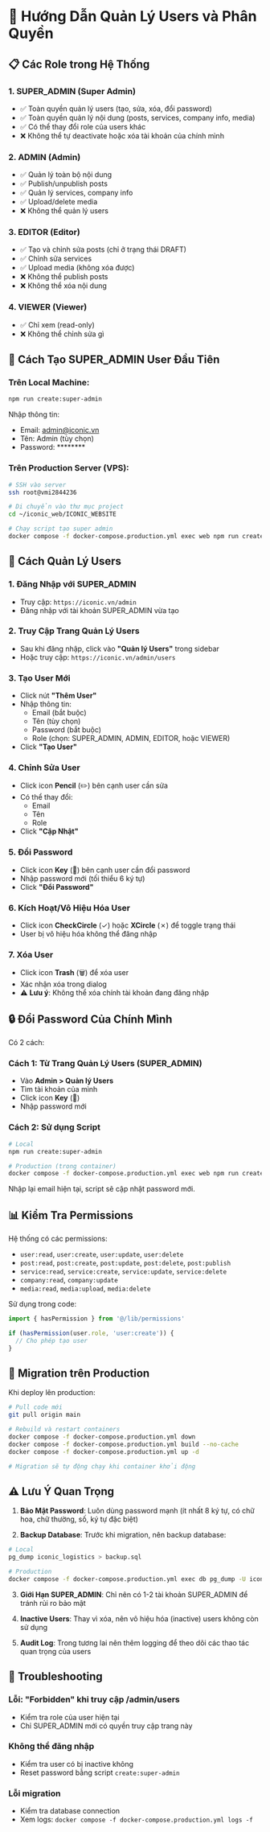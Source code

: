 # 🔐 Hướng Dẫn Quản Lý Users và Phân Quyền

## 📋 Các Role trong Hệ Thống

### 1. **SUPER_ADMIN** (Super Admin)
- ✅ Toàn quyền quản lý users (tạo, sửa, xóa, đổi password)
- ✅ Toàn quyền quản lý nội dung (posts, services, company info, media)
- ✅ Có thể thay đổi role của users khác
- ❌ Không thể tự deactivate hoặc xóa tài khoản của chính mình

### 2. **ADMIN** (Admin)
- ✅ Quản lý toàn bộ nội dung
- ✅ Publish/unpublish posts
- ✅ Quản lý services, company info
- ✅ Upload/delete media
- ❌ Không thể quản lý users

### 3. **EDITOR** (Editor)
- ✅ Tạo và chỉnh sửa posts (chỉ ở trạng thái DRAFT)
- ✅ Chỉnh sửa services
- ✅ Upload media (không xóa được)
- ❌ Không thể publish posts
- ❌ Không thể xóa nội dung

### 4. **VIEWER** (Viewer)
- ✅ Chỉ xem (read-only)
- ❌ Không thể chỉnh sửa gì

## 🚀 Cách Tạo SUPER_ADMIN User Đầu Tiên

### Trên Local Machine:

```bash
npm run create:super-admin
```

Nhập thông tin:
- Email: admin@iconic.vn
- Tên: Admin (tùy chọn)
- Password: ********

### Trên Production Server (VPS):

```bash
# SSH vào server
ssh root@vmi2844236

# Di chuyển vào thư mục project
cd ~/iconic_web/ICONIC_WEBSITE

# Chạy script tạo super admin
docker compose -f docker-compose.production.yml exec web npm run create:super-admin
```

## 📝 Cách Quản Lý Users

### 1. Đăng Nhập với SUPER_ADMIN
- Truy cập: `https://iconic.vn/admin`
- Đăng nhập với tài khoản SUPER_ADMIN vừa tạo

### 2. Truy Cập Trang Quản Lý Users
- Sau khi đăng nhập, click vào **"Quản lý Users"** trong sidebar
- Hoặc truy cập: `https://iconic.vn/admin/users`

### 3. Tạo User Mới
- Click nút **"Thêm User"**
- Nhập thông tin:
  - Email (bắt buộc)
  - Tên (tùy chọn)
  - Password (bắt buộc)
  - Role (chọn: SUPER_ADMIN, ADMIN, EDITOR, hoặc VIEWER)
- Click **"Tạo User"**

### 4. Chỉnh Sửa User
- Click icon **Pencil** (✏️) bên cạnh user cần sửa
- Có thể thay đổi:
  - Email
  - Tên
  - Role
- Click **"Cập Nhật"**

### 5. Đổi Password
- Click icon **Key** (🔑) bên cạnh user cần đổi password
- Nhập password mới (tối thiểu 6 ký tự)
- Click **"Đổi Password"**

### 6. Kích Hoạt/Vô Hiệu Hóa User
- Click icon **CheckCircle** (✓) hoặc **XCircle** (✗) để toggle trạng thái
- User bị vô hiệu hóa không thể đăng nhập

### 7. Xóa User
- Click icon **Trash** (🗑️) để xóa user
- Xác nhận xóa trong dialog
- ⚠️ **Lưu ý**: Không thể xóa chính tài khoản đang đăng nhập

## 🔒 Đổi Password Của Chính Mình

Có 2 cách:

### Cách 1: Từ Trang Quản Lý Users (SUPER_ADMIN)
- Vào **Admin > Quản lý Users**
- Tìm tài khoản của mình
- Click icon **Key** (🔑)
- Nhập password mới

### Cách 2: Sử dụng Script
```bash
# Local
npm run create:super-admin

# Production (trong container)
docker compose -f docker-compose.production.yml exec web npm run create:super-admin
```
Nhập lại email hiện tại, script sẽ cập nhật password mới.

## 📊 Kiểm Tra Permissions

Hệ thống có các permissions:
- `user:read`, `user:create`, `user:update`, `user:delete`
- `post:read`, `post:create`, `post:update`, `post:delete`, `post:publish`
- `service:read`, `service:create`, `service:update`, `service:delete`
- `company:read`, `company:update`
- `media:read`, `media:upload`, `media:delete`

Sử dụng trong code:
```typescript
import { hasPermission } from '@/lib/permissions'

if (hasPermission(user.role, 'user:create')) {
  // Cho phép tạo user
}
```

## 🔄 Migration trên Production

Khi deploy lên production:

```bash
# Pull code mới
git pull origin main

# Rebuild và restart containers
docker compose -f docker-compose.production.yml down
docker compose -f docker-compose.production.yml build --no-cache
docker compose -f docker-compose.production.yml up -d

# Migration sẽ tự động chạy khi container khởi động
```

## ⚠️ Lưu Ý Quan Trọng

1. **Bảo Mật Password**: Luôn dùng password mạnh (ít nhất 8 ký tự, có chữ hoa, chữ thường, số, ký tự đặc biệt)

2. **Backup Database**: Trước khi migration, nên backup database:
```bash
# Local
pg_dump iconic_logistics > backup.sql

# Production
docker compose -f docker-compose.production.yml exec db pg_dump -U iconic_user iconic_logistics > backup.sql
```

3. **Giới Hạn SUPER_ADMIN**: Chỉ nên có 1-2 tài khoản SUPER_ADMIN để tránh rủi ro bảo mật

4. **Inactive Users**: Thay vì xóa, nên vô hiệu hóa (inactive) users không còn sử dụng

5. **Audit Log**: Trong tương lai nên thêm logging để theo dõi các thao tác quan trọng của users

## 🐛 Troubleshooting

### Lỗi: "Forbidden" khi truy cập /admin/users
- Kiểm tra role của user hiện tại
- Chỉ SUPER_ADMIN mới có quyền truy cập trang này

### Không thể đăng nhập
- Kiểm tra user có bị inactive không
- Reset password bằng script `create:super-admin`

### Lỗi migration
- Kiểm tra database connection
- Xem logs: `docker compose -f docker-compose.production.yml logs -f`
